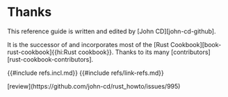 # Thanks

This reference guide is written and edited by [John CD][john-cd-github].

It is the successor of and incorporates most of the [Rust Cookbook][book-rust-cookbook]{{hi:Rust cookbook}}. Thanks to its many [contributors][rust-cookbook-contributors].

{{#include refs.incl.md}}
{{#include refs/link-refs.md}}

<div class="hidden">
[review](https://github.com/john-cd/rust_howto/issues/995)
</div>
